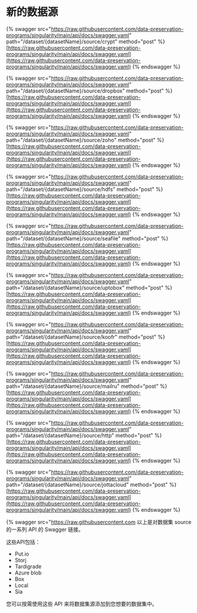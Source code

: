 # 新的数据源

{% swagger src="https://raw.githubusercontent.com/data-preservation-programs/singularity/main/api/docs/swagger.yaml" path="/dataset/{datasetName}/source/crypt" method="post" %}
[https://raw.githubusercontent.com/data-preservation-programs/singularity/main/api/docs/swagger.yaml](https://raw.githubusercontent.com/data-preservation-programs/singularity/main/api/docs/swagger.yaml)
{% endswagger %}

{% swagger src="https://raw.githubusercontent.com/data-preservation-programs/singularity/main/api/docs/swagger.yaml" path="/dataset/{datasetName}/source/dropbox" method="post" %}
[https://raw.githubusercontent.com/data-preservation-programs/singularity/main/api/docs/swagger.yaml](https://raw.githubusercontent.com/data-preservation-programs/singularity/main/api/docs/swagger.yaml)
{% endswagger %}

{% swagger src="https://raw.githubusercontent.com/data-preservation-programs/singularity/main/api/docs/swagger.yaml" path="/dataset/{datasetName}/source/zoho" method="post" %}
[https://raw.githubusercontent.com/data-preservation-programs/singularity/main/api/docs/swagger.yaml](https://raw.githubusercontent.com/data-preservation-programs/singularity/main/api/docs/swagger.yaml)
{% endswagger %}

{% swagger src="https://raw.githubusercontent.com/data-preservation-programs/singularity/main/api/docs/swagger.yaml" path="/dataset/{datasetName}/source/hdfs" method="post" %}
[https://raw.githubusercontent.com/data-preservation-programs/singularity/main/api/docs/swagger.yaml](https://raw.githubusercontent.com/data-preservation-programs/singularity/main/api/docs/swagger.yaml)
{% endswagger %}

{% swagger src="https://raw.githubusercontent.com/data-preservation-programs/singularity/main/api/docs/swagger.yaml" path="/dataset/{datasetName}/source/seafile" method="post" %}
[https://raw.githubusercontent.com/data-preservation-programs/singularity/main/api/docs/swagger.yaml](https://raw.githubusercontent.com/data-preservation-programs/singularity/main/api/docs/swagger.yaml)
{% endswagger %}


{% swagger src="https://raw.githubusercontent.com/data-preservation-programs/singularity/main/api/docs/swagger.yaml" path="/dataset/{datasetName}/source/uptobox" method="post" %}
[https://raw.githubusercontent.com/data-preservation-programs/singularity/main/api/docs/swagger.yaml](https://raw.githubusercontent.com/data-preservation-programs/singularity/main/api/docs/swagger.yaml)
{% endswagger %}


{% swagger src="https://raw.githubusercontent.com/data-preservation-programs/singularity/main/api/docs/swagger.yaml" path="/dataset/{datasetName}/source/koofr" method="post" %}
[https://raw.githubusercontent.com/data-preservation-programs/singularity/main/api/docs/swagger.yaml](https://raw.githubusercontent.com/data-preservation-programs/singularity/main/api/docs/swagger.yaml)
{% endswagger %}


{% swagger src="https://raw.githubusercontent.com/data-preservation-programs/singularity/main/api/docs/swagger.yaml" path="/dataset/{datasetName}/source/mailru" method="post" %}
[https://raw.githubusercontent.com/data-preservation-programs/singularity/main/api/docs/swagger.yaml](https://raw.githubusercontent.com/data-preservation-programs/singularity/main/api/docs/swagger.yaml)
{% endswagger %}


{% swagger src="https://raw.githubusercontent.com/data-preservation-programs/singularity/main/api/docs/swagger.yaml" path="/dataset/{datasetName}/source/http" method="post" %}
[https://raw.githubusercontent.com/data-preservation-programs/singularity/main/api/docs/swagger.yaml](https://raw.githubusercontent.com/data-preservation-programs/singularity/main/api/docs/swagger.yaml)
{% endswagger %}


{% swagger src="https://raw.githubusercontent.com/data-preservation-programs/singularity/main/api/docs/swagger.yaml" path="/dataset/{datasetName}/source/jottacloud" method="post" %}
[https://raw.githubusercontent.com/data-preservation-programs/singularity/main/api/docs/swagger.yaml](https://raw.githubusercontent.com/data-preservation-programs/singularity/main/api/docs/swagger.yaml)
{% endswagger %}


{% swagger src="https://raw.githubusercontent.com
以上是对数据集 source 的一系列 API 的 Swagger 链接。

这些API包括：
- Put.io
- Storj
- Tardigrade
- Azure blob
- Box
- Local
- Sia

您可以按需使用这些 API 来将数据集源添加到您想要的数据集中。